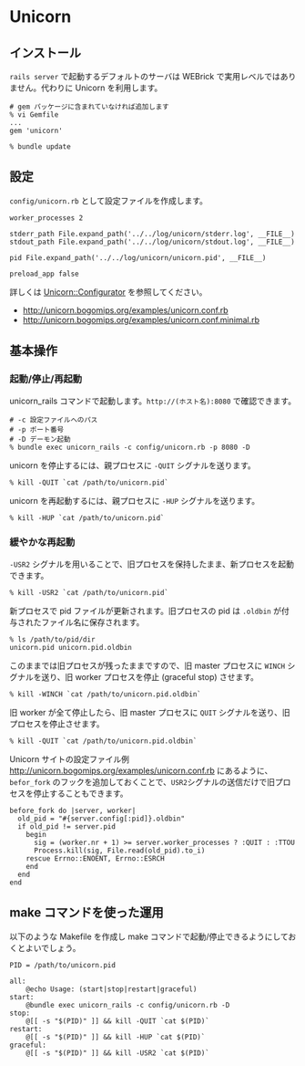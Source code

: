 # Unicorn

## インストール

`rails server` で起動するデフォルトのサーバは WEBrick で実用レベルではありません。代わりに Unicorn を利用します。

    # gem パッケージに含まれていなければ追加します
    % vi Gemfile
    ...
    gem 'unicorn'

    % bundle update

## 設定

`config/unicorn.rb` として設定ファイルを作成します。

    worker_processes 2

    stderr_path File.expand_path('../../log/unicorn/stderr.log', __FILE__)
    stdout_path File.expand_path('../../log/unicorn/stdout.log', __FILE__)

    pid File.expand_path('../../log/unicorn/unicorn.pid', __FILE__)

    preload_app false

詳しくは [Unicorn::Configurator](http://unicorn.bogomips.org/Unicorn/Configurator.html) を参照してください。

* <http://unicorn.bogomips.org/examples/unicorn.conf.rb>
* <http://unicorn.bogomips.org/examples/unicorn.conf.minimal.rb>

## 基本操作

### 起動/停止/再起動

unicorn_rails コマンドで起動します。`http://(ホスト名):8080` で確認できます。

    # -c 設定ファイルへのパス
    # -p ポート番号
    # -D デーモン起動
    % bundle exec unicorn_rails -c config/unicorn.rb -p 8080 -D

unicorn を停止するには、親プロセスに `-QUIT` シグナルを送ります。

    % kill -QUIT `cat /path/to/unicorn.pid`

unicorn を再起動するには、親プロセスに `-HUP` シグナルを送ります。

    % kill -HUP `cat /path/to/unicorn.pid`

### 緩やかな再起動

`-USR2` シグナルを用いることで、旧プロセスを保持したまま、新プロセスを起動できます。

    % kill -USR2 `cat /path/to/unicorn.pid`

新プロセスで pid ファイルが更新されます。旧プロセスの pid は `.oldbin` が付与されたファイル名に保存されます。

    % ls /path/to/pid/dir
    unicorn.pid unicorn.pid.oldbin

このままでは旧プロセスが残ったままですので、旧 master プロセスに `WINCH` シグナルを送り、旧 worker プロセスを停止 (graceful stop) させます。

    % kill -WINCH `cat /path/to/unicorn.pid.oldbin`

旧 worker が全て停止したら、旧 master プロセスに `QUIT` シグナルを送り、旧プロセスを停止させます。

    % kill -QUIT `cat /path/to/unicorn.pid.oldbin`

Unicorn サイトの設定ファイル例 <http://unicorn.bogomips.org/examples/unicorn.conf.rb> にあるように、`befor_fork` のフックを追加しておくことで、`USR2`シグナルの送信だけで旧プロセスを停止することもできます。

    before_fork do |server, worker|
      old_pid = "#{server.config[:pid]}.oldbin"
      if old_pid != server.pid
        begin
          sig = (worker.nr + 1) >= server.worker_processes ? :QUIT : :TTOU
          Process.kill(sig, File.read(old_pid).to_i)
        rescue Errno::ENOENT, Errno::ESRCH
        end
      end
    end

## make コマンドを使った運用

以下のような Makefile を作成し make コマンドで起動/停止できるようにしておくとよいでしょう。

    PID = /path/to/unicorn.pid

    all:
        @echo Usage: (start|stop|restart|graceful)
    start:
        @bundle exec unicorn_rails -c config/unicorn.rb -D
    stop:
        @[[ -s "$(PID)" ]] && kill -QUIT `cat $(PID)`
    restart:
        @[[ -s "$(PID)" ]] && kill -HUP `cat $(PID)`
    graceful:
        @[[ -s "$(PID)" ]] && kill -USR2 `cat $(PID)`

